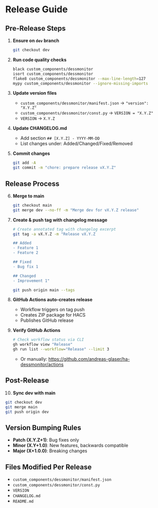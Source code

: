 # Release Guide

## Pre-Release Steps

1. **Ensure on `dev` branch**
   ```bash
   git checkout dev
   ```

2. **Run code quality checks**
   ```bash
   black custom_components/dessmonitor
   isort custom_components/dessmonitor
   flake8 custom_components/dessmonitor --max-line-length=127
   mypy custom_components/dessmonitor --ignore-missing-imports
   ```

3. **Update version files**
   - `custom_components/dessmonitor/manifest.json` → `"version": "X.Y.Z"`
   - `custom_components/dessmonitor/const.py` → `VERSION = "X.Y.Z"`
   - `VERSION` → `X.Y.Z`

4. **Update CHANGELOG.md**
   - Add section `## [X.Y.Z] - YYYY-MM-DD`
   - List changes under: Added/Changed/Fixed/Removed

5. **Commit changes**
   ```bash
   git add -A
   git commit -m "chore: prepare release vX.Y.Z"
   ```

## Release Process

6. **Merge to main**
   ```bash
   git checkout main
   git merge dev --no-ff -m "Merge dev for vX.Y.Z release"
   ```

7. **Create & push tag with changelog message**
   ```bash
   # Create annotated tag with changelog excerpt
   git tag -a vX.Y.Z -m "Release vX.Y.Z

   ## Added
   - Feature 1
   - Feature 2
   
   ## Fixed  
   - Bug fix 1
   
   ## Changed
   - Improvement 1"
   
   git push origin main --tags
   ```

8. **GitHub Actions auto-creates release**
   - Workflow triggers on tag push
   - Creates ZIP package for HACS
   - Publishes GitHub release

9. **Verify GitHub Actions**
   ```bash
   # Check workflow status via CLI
   gh workflow view "Release"
   gh run list --workflow="Release" --limit 3
   ```
   - Or manually: https://github.com/andreas-glaser/ha-dessmonitor/actions

## Post-Release

10. **Sync dev with main**
   ```bash
   git checkout dev
   git merge main
   git push origin dev
   ```

## Version Bumping Rules
- **Patch (X.Y.Z+1)**: Bug fixes only
- **Minor (X.Y+1.0)**: New features, backwards compatible
- **Major (X+1.0.0)**: Breaking changes

## Files Modified Per Release
- `custom_components/dessmonitor/manifest.json`
- `custom_components/dessmonitor/const.py`
- `VERSION`
- `CHANGELOG.md`
- `README.md`